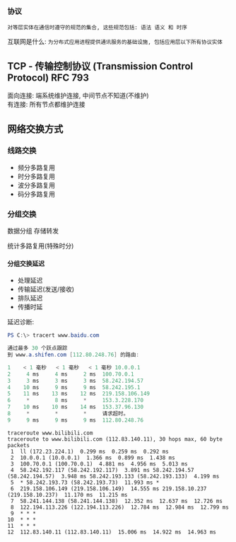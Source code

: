 ### 协议

```
对等层实体在通信时遵守的规范的集合, 这些规范包括: 语法 语义 和 时序
```

互联网是什么: `为分布式应用进程提供通讯服务的基础设施, 包括应用层以下所有协议实体`

## TCP - 传输控制协议 (Transmission Control Protocol) RFC 793

面向连接: 端系统维护连接, 中间节点不知道(不维护)  
有连接: 所有节点都维护连接

## 网络交换方式

### 线路交换

- 频分多路复用
- 时分多路复用
- 波分多路复用
- 码分多路复用

### 分组交换

数据分组 存储转发

统计多路复用(特殊时分)

#### 分组交换延迟

- 处理延迟
- 传输延迟(发送/接收)
- 排队延迟
- 传播时延

延迟诊断:

```powershell
PS C:\> tracert www.baidu.com

通过最多 30 个跃点跟踪
到 www.a.shifen.com [112.80.248.76] 的路由:

1    < 1 毫秒   < 1 毫秒   < 1 毫秒 10.0.0.1
2     4 ms     4 ms     2 ms  100.70.0.1
3     3 ms     3 ms     3 ms  58.242.194.57
4    10 ms     9 ms     9 ms  58.242.195.1
5    11 ms    13 ms    12 ms  219.158.106.149
6     *        8 ms     *     153.3.228.170
7    10 ms    10 ms    14 ms  153.37.96.130
8     *        *        *     请求超时。
9     9 ms     9 ms     9 ms  112.80.248.76 
```

```shell
traceroute www.bilibili.com
traceroute to www.bilibili.com (112.83.140.11), 30 hops max, 60 byte packets
 1  ll (172.23.224.1)  0.299 ms  0.259 ms  0.292 ms
 2  10.0.0.1 (10.0.0.1)  1.366 ms  0.899 ms  1.438 ms
 3  100.70.0.1 (100.70.0.1)  4.881 ms  4.956 ms  5.013 ms
 4  58.242.192.117 (58.242.192.117)  3.891 ms 58.242.194.57 (58.242.194.57)  3.948 ms 58.242.193.133 (58.242.193.133)  4.199 ms
 5  * 58.242.193.73 (58.242.193.73)  11.993 ms *
 6  219.158.106.149 (219.158.106.149)  14.555 ms 219.158.10.237 (219.158.10.237)  11.170 ms  11.215 ms
 7  58.241.144.138 (58.241.144.138)  12.352 ms  12.637 ms  12.726 ms
 8  122.194.113.226 (122.194.113.226)  12.784 ms  12.984 ms  12.799 ms
 9  * * *
10  * * *
11  * * *
12  112.83.140.11 (112.83.140.11)  15.006 ms  14.922 ms  14.963 ms
```
